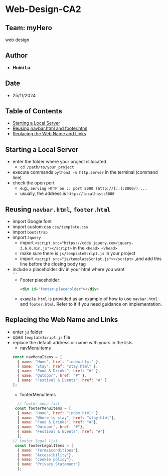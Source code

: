 # Web-Design-CA2

## Team: myHero

web design


## Author
- **Huini Lu** 

## Date
- 25/11/2024


## Table of Contents
- [Starting a Local Server](#starting-a-local-server)
- [Reusing navbar.html and footer.html](#reusing-navbarhtml-and-footerhtml)
- [Replacing the Web Name and Links](#replacing-the-web-name-and-links)

## Starting a Local Server
- enter the folder where your project is located
	- `cd /path/to/your_project`
- execute commands `python3 -m http.server` in the terminal (command line)
- check the open port
	- e.g., `Serving HTTP on :: port 8000 (http://[::]:8000/) ...`
	- usually, the address is `http://localhost:8000`

## Reusing `navbar.html`, `footer.html`
- import Google font
- import custom css `css/template.css`
- import `bootstrap` 
- import `Jquery`
	- import `<script src="https://code.jquery.com/jquery-3.6.0.min.js"></script>` in the `<head> </head>`
	- make sure there is `js/templateScript.js` in your project
	- import `<script src="js/templateScript.js"></script>`
	,and add this line before the closing body tag
- include a placeholder div in your html where you want
      <div id="navbar-placeholder"></div>
      ```
    - Footer placeholder:
      ```html
      <div id="footer-placeholder"></div>
      ```
	- `example.html` is provided as an example of how to use `navbar.html` and `footer.html`. Refer to it if you need guidance on implementation.

## Replacing the Web Name and Links
- enter `js` folder
- open `templateScript.js` file
- replace the default address or name with yours in the lists
	- navMenuItems
	```js
	const navMenuItems = [
	  { name: "Home", href: "index.html" },
	  { name: "Stay", href: "stay.html" },
	  { name: "Food & Drinks", href: "#" },
	  { name: "Outdoor", href: "#" },
	  { name: "Festival & Events", href: "#" }
	];
	```
	- footerMenuItems
	```js
	  // footer menu list
	 const footerMenuItems = [
	  { name: "Home", href: "index.html" },
	  { name: "Where to stay", href: "stay.html"},
	  { name: "Food & Drinks", href: "#"},
	  { name: "Outdoor", href: "#"},
	  { name: "Festival & Events", href: "#"}
	  ];
	// footer legal list
	 const footerLegalItems = [
	  { name: "Terms&conditions"},
	  { name: "Accessibility"},
	  { name: "Cookie policy"},
	  { name: "Privacy Statement"}
	  ];
	```